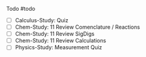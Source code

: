 Todo
#todo
- [ ] Calculus-Study: Quiz
- [ ] Chem-Study: 11 Review Comenclature / Reactions
- [ ] Chem-Study: 11 Review SigDigs
- [ ] Chem-Study: 11 Review Calculations
- [ ] Physics-Study: Measurement Quiz
